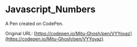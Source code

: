# Javascript_Numbers

A Pen created on CodePen.

Original URL: [https://codepen.io/Mitu-Ghosh/pen/VYYovaz](https://codepen.io/Mitu-Ghosh/pen/VYYovaz).


